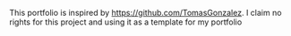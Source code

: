 This portfolio is inspired by https://github.com/TomasGonzalez.
I claim no rights for this project and using it as a template for my portfolio


